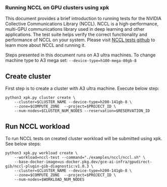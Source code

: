 ### Running NCCL on GPU clusters using xpk

This document provides a brief introduction to running tests for the NVIDIA Collective Communications Library (NCCL). NCCL is a high-performance, multi-GPU communications library used in deep learning and other applications. The test suite helps verify the correct functionality and performance of NCCL on your system. Please visit [NCCL tests github](https://github.com/NVIDIA/nccl-tests?tab=readme-ov-file#nccl-tests) to learn more about NCCL and running it.

Steps presented in this document runs on A3 ultra machines. To change machine type to A3 mega set: `--device-type=h100-mega-80gb-8`

## Create cluster

First step is to create a cluster with A3 ultra machine. Execute below step:

```
python3 xpk.py cluster create \
    --cluster=$CLUSTER_NAME --device-type=h200-141gb-8 \
    --zone=$COMPUTE_ZONE  --project=$PROJECT_ID \
    --num-nodes=$CLUSTER_NUM_NODES --reservation=$RESERVATION_ID
```

## Run NCCL workload

To run NCCL tests on created cluster workload will be submitted using xpk. See below steps:

```
python3 xpk.py workload create \
    --workload=nccl-test --command="./examples/nccl/nccl.sh" \
    --base-docker-image=us-docker.pkg.dev/gce-ai-infra/gpudirect-gib/nccl-plugin-gib-diagnostic:v1.0.3 \
    --cluster=$CLUSTER_NAME --device-type=h200-141gb-8 \
    --zone=$COMPUTE_ZONE  --project=$PROJECT_ID \
    --num-nodes=$WORKLOAD_NUM_NODES
```
